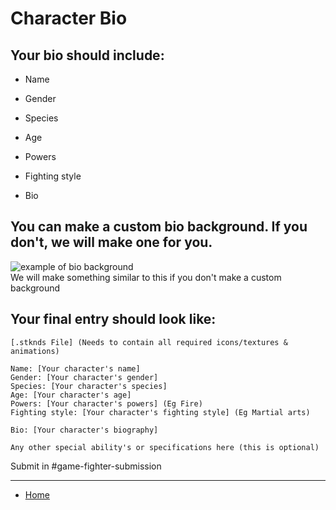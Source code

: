# Character Bio

## Your bio should include:
- Name
- Gender 
- Species
- Age
- Powers 
- Fighting style

- Bio

## You can make a custom bio background. If you don't, we will make one for you.
![example of bio background](https://sncommunity.github.io/req/assets/images/ralph-bio.png)  
We will make something similar to this if you don't make a custom background

## Your final entry should look like:

```
[.stknds File] (Needs to contain all required icons/textures & animations)

Name: [Your character's name]
Gender: [Your character's gender]
Species: [Your character's species]
Age: [Your character's age]
Powers: [Your character's powers] (Eg Fire)
Fighting style: [Your character's fighting style] (Eg Martial arts)

Bio: [Your character's biography]

Any other special ability's or specifications here (this is optional)
```
Submit in #game-fighter-submission

---

- [Home](../)
